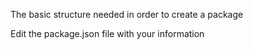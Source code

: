 The basic structure needed in order to create a package

Edit the package.json file with your information
